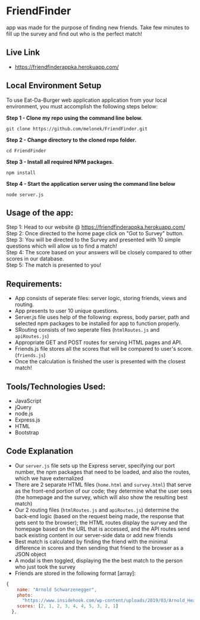 # FriendFinder<br>
app was made for the purpose of finding new friends. Take few minutes to fill up the survey and find out who is the perfect match!

## Live Link
 - https://friendfinderappka.herokuapp.com/

## Local Environment Setup
To use Eat-Da-Burger web application application from your local environment, you must accomplish the following steps below:

**Step 1 - Clone my repo using the command line below.**
```
git clone https://github.com/melonek/FriendFinder.git
```
**Step 2 - Change directory to the cloned repo folder.**
```
cd FriendFinder
```
**Step 3 - Install all required NPM packages.**
```
npm install
```
**Step 4 - Start the application server using the command line below**
```
node server.js
```

## Usage of the app:

Step 1: Head to our website @ https://friendfinderappka.herokuapp.com/ <br>
Step 2: Once directed to the home page click on "Got to Survey" button.<br>
Step 3: You will be directed to the Survey and presented with 10 simple questions which will allow us to find a match!<br>
Step 4: The score based on your answers will be closely compared to other scores in our database.<br>
Step 5: The match is presented to you!<br>

## Requirements:

- App consists of seperate files: server logic, storing friends, views and routing. 
- App presents to user 10 unique questions.
- Server.js file uses help of the following: express, body parser, path and selected npm packages to be installed for app to function properly.
- SRouting consists of two seperate files (`htmlRoutes.js` and `apiRoutes.js`)
- Appropriate GET and POST routes for serving HTML pages and API.
- Friends.js file stores all the scores that will be compared to user's score. (`friends.js`)
-  Once the calculation is finished the user is presented with the closest match!

## Tools/Technologies Used:

- JavaScript
- jQuery
- node.js
- Express.js
- HTML
- Bootstrap

## Code Explanation
- Our `server.js` file sets up the Express server, specifying our port number, the npm packages that need to be loaded, and also the routes, which we have externalized
- There are 2 separate HTML files (`home.html` and `survey.html`) that serve as the front-end portion of our code; they determine what the user sees (the homepage and the survey, which will also show the resulting best match)
- Our 2 routing files (`htmlRoutes.js` and `apiRoutes.js`) determine the back-end logic (based on the request being made, the response that gets sent to the browser); the HTML routes display the survey and the homepage based on the URL that is accessed, and the API routes send back existing content in our server-side data or add new friends
- Best match is calculated by finding the friend with the minimal difference in scores and then sending that friend to the browser as a JSON object
- A modal is then toggled, displaying the the best match to the person who just took the survey
- Friends are stored in the following format [array]:

```js
{
    name: "Arnold Schwarzenegger",
    photo:
      "https://www.insidehook.com/wp-content/uploads/2019/03/Arnold_Header_1496168849.jpg?fit=1200%2C750",
    scores: [2, 1, 2, 3, 4, 4, 5, 3, 2, 1]
  },
```
